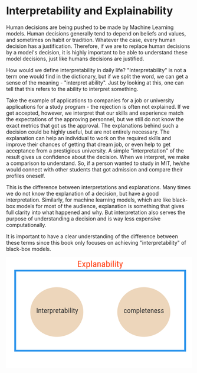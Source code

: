 # Interpretability and Explainability

Human decisions are being pushed to be made by Machine Learning models. Human decisions generally tend to depend on beliefs and values, and sometimes on habit or tradition. Whatever the case, every human decision has a justification. Therefore, if we are to replace human decisions by a model's decision, it is highly important to be able to understand these model decisions, just like humans decisions are justified.

How would we define interpretability in daily life? "Interpretability" is not a term one would find in the dictionary, but if we split the word, we can get a sense of the meaning - "interpret ability". Just by looking at this, one can tell that this refers to the ability to interpret something. 

Take the example of applications to companies for a job or university applications for a study program - the rejection is often not explained. If we get accepted, however, we interpret that our skills and experience match the expectations of the approving personnel, but we still do not know the exact metrics that got us the approval. The explanations behind such a decision could be highly useful, but are not entirely necessary. The explanation can help an individual to work on the required skills and improve their chances of getting that dream job, or even help to get acceptance from a prestigious university. A simple "interpretation" of the result gives us confidence about the decision. When we interpret, we make a comparison to understand. So, if a person wanted to study in MIT, he/she would connect with other students that got admission and compare their profiles oneself. 

This is the difference between interpretations and explanations. Many times we do not know the explanation of a decision, but have a good interpretation. Similarly, for machine learning models, which are like black-box models for most of the audience, explanation is something that gives full clarity into what happened and why. But interpretation also serves the purpose of understanding a decision and is way less expensive computationally. 

It is important to have a clear understanding of the difference between these terms since this book only focuses on achieving "interpretability" of black-box models.

![](../.gitbook/assets/image%20%281%29.png)

